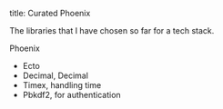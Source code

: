 title: Curated Phoenix

The libraries that I have chosen so far for a tech stack. 

Phoenix

  * Ecto
  * Decimal, Decimal
  * Timex, handling time
  * Pbkdf2,  for authentication

